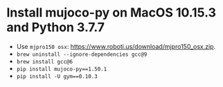 # Install mujoco-py on MacOS 10.15.3 and Python 3.7.7

* Use `mjpro150 osx`: https://www.roboti.us/download/mjpro150_osx.zip.
* `brew uninstall --ignore-dependencies gcc@9`
* `brew install gcc@6`
* `pip install mujoco-py==1.50.1`
* `pip install -U gym==0.10.3`